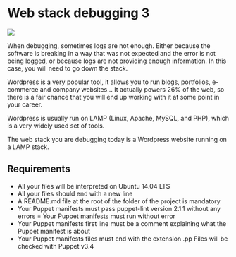 # Web stack debugging 3

<img src=https://camo.githubusercontent.com/6fb2d800625e13ebe24d6462777fa4fa13d22fb4042fc84dbf5f9467679b6965/68747470733a2f2f6d656469612e6765656b73666f726765656b732e6f72672f77702d636f6e74656e742f75706c6f6164732f32303139303930323130353035332f446562756767696e672d546970732d546f2d4765742d4265747465722d41742d49742e706e67>

When debugging, sometimes logs are not enough. Either because the software is breaking in a way that was not expected and the error is not being logged, or because logs are not providing enough information. In this case, you will need to go down the stack.

Wordpress is a very popular tool, it allows you to run blogs, portfolios, e-commerce and company websites… It actually powers 26% of the web, so there is a fair chance that you will end up working with it at some point in your career.

Wordpress is usually run on LAMP (Linux, Apache, MySQL, and PHP), which is a very widely used set of tools.

The web stack you are debugging today is a Wordpress website running on a LAMP stack.

## Requirements
- All your files will be interpreted on Ubuntu 14.04 LTS
- All your files should end with a new line
- A README.md file at the root of the folder of the project is mandatory
- Your Puppet manifests must pass puppet-lint version 2.1.1 without any errors
= Your Puppet manifests must run without error
- Your Puppet manifests first line must be a comment explaining what the Puppet manifest is about
- Your Puppet manifests files must end with the extension .pp
Files will be checked with Puppet v3.4
